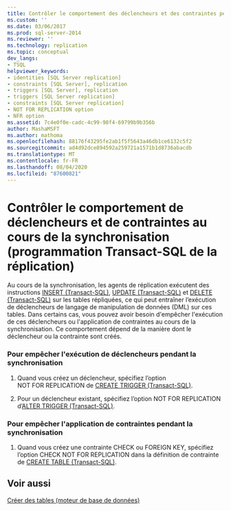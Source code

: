 ```yaml
---
title: Contrôler le comportement des déclencheurs et des contraintes pendant la synchronisation (programmation Transact-SQL de la réplication) | Microsoft Docs
ms.custom: ''
ms.date: 03/06/2017
ms.prod: sql-server-2014
ms.reviewer: ''
ms.technology: replication
ms.topic: conceptual
dev_langs:
- TSQL
helpviewer_keywords:
- identities [SQL Server replication]
- constraints [SQL Server], replication
- triggers [SQL Server], replication
- triggers [SQL Server replication]
- constraints [SQL Server replication]
- NOT FOR REPLICATION option
- NFR option
ms.assetid: 7c4e0f0e-cadc-4c99-98f4-69799b9b356b
author: MashaMSFT
ms.author: mathoma
ms.openlocfilehash: 88176f43295fe2ab1f5f5643a46db1ce6132c5f2
ms.sourcegitcommit: ad4d92dce894592a259721a1571b1d8736abacdb
ms.translationtype: MT
ms.contentlocale: fr-FR
ms.lasthandoff: 08/04/2020
ms.locfileid: "87600821"
---
```

# <a name="control-the-behavior-of-triggers-and-constraints-during-synchronization-replication-transact-sql-programming"></a>Contrôler le comportement de déclencheurs et de contraintes au cours de la synchronisation (programmation Transact-SQL de la réplication)
  Au cours de la synchronisation, les agents de réplication exécutent des instructions [INSERT &#40;Transact-SQL&#41;](/sql/t-sql/statements/insert-transact-sql), [UPDATE &#40;Transact-SQL&#41;](/sql/t-sql/queries/update-transact-sql) et [DELETE &#40;Transact-SQL&#41;](/sql/t-sql/statements/delete-transact-sql) sur les tables répliquées, ce qui peut entraîner l’exécution de déclencheurs de langage de manipulation de données (DML) sur ces tables. Dans certains cas, vous pouvez avoir besoin d'empêcher l'exécution de ces déclencheurs ou l'application de contraintes au cours de la synchronisation. Ce comportement dépend de la manière dont le déclencheur ou la contrainte sont créés.  
  
### <a name="to-prevent-triggers-from-executing-during-synchronization"></a>Pour empêcher l'exécution de déclencheurs pendant la synchronisation  
  
1.  Quand vous créez un déclencheur, spécifiez l’option NOT FOR REPLICATION de [CREATE TRIGGER &#40;Transact-SQL&#41;](/sql/t-sql/statements/create-trigger-transact-sql).  
  
2.  Pour un déclencheur existant, spécifiez l’option NOT FOR REPLICATION d’[ALTER TRIGGER &#40;Transact-SQL&#41;](/sql/t-sql/statements/alter-trigger-transact-sql).  
  
### <a name="to-prevent-constraints-from-being-enforced-during-synchronization"></a>Pour empêcher l'application de contraintes pendant la synchronisation  
  
1.  Quand vous créez une contrainte CHECK ou FOREIGN KEY, spécifiez l’option CHECK NOT FOR REPLICATION dans la définition de contrainte de [CREATE TABLE &#40;Transact-SQL&#41;](/sql/t-sql/statements/create-table-transact-sql).  
  
## <a name="see-also"></a>Voir aussi  
 [Créer des tables &#40;moteur de base de données&#41;](../tables/create-tables-database-engine.md)  
  
  

